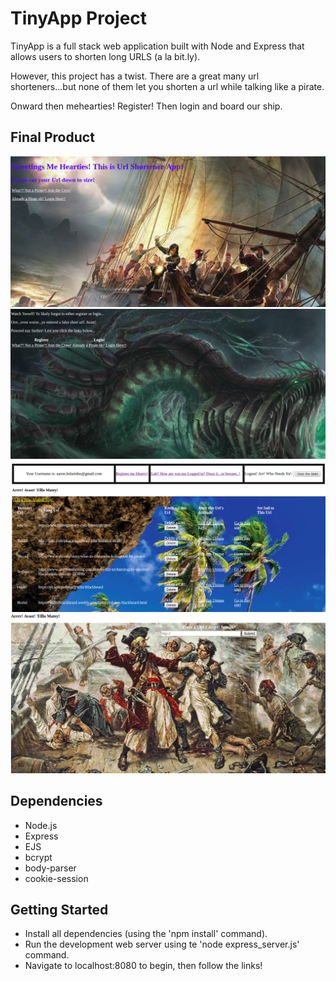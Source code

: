# TinyApp Project

TinyApp is a full stack web application built with Node and Express that allows users to shorten long URLS (a la bit.ly).

However, this project has a twist. There are a great many url shorteners...but none of them let you shorten a url while talking like a pirate.

Onward then mehearties! Register! Then login and board our ship.

## Final Product

!["This is the home page"](https://github.com/AaronBolarinho/w2d2/blob/master/serverProj/docs/home_page.png?raw=true)
!["This is the error page"](https://github.com/AaronBolarinho/w2d2/blob/master/serverProj/docs/error.png?raw=true)
!["This is the main page, once you are logged in"](https://github.com/AaronBolarinho/w2d2/blob/master/serverProj/docs/MainPageAfterLogin.png?raw=true)
!["This is the page where you create a new url"](https://github.com/AaronBolarinho/w2d2/blob/master/serverProj/docs/AddANewKey.png?raw=true)

## Dependencies

- Node.js
- Express
- EJS
- bcrypt
- body-parser
- cookie-session

## Getting Started

- Install all dependencies (using the 'npm install' command).
- Run the development web server using te 'node express_server.js' command.
- Navigate to localhost:8080 to begin, then follow the links!

